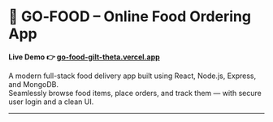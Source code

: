 # 🥡 GO‑FOOD – Online Food Ordering App

**Live Demo 👉 [go-food-gilt-theta.vercel.app](https://go-food-gilt-theta.vercel.app)**

A modern full-stack food delivery app built using React, Node.js, Express, and MongoDB.  
Seamlessly browse food items, place orders, and track them — with secure user login and a clean UI.

---
